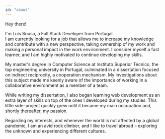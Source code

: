 ```yaml
---
id: "about"
---
```


Hey there! 

I'm Luís Sousa, a Full Stack Developer from Portugal. \
I am currently looking for a job that allows me to increase my knowledge and contribute with a new perspective, taking ownership of my work and making a personal impact in the work environment. 
I consider myself a fast learner, and I am highly motivated to continue developing my skills. 

My master's degree in Computer Science at Instituto Superior Técnico, the top engineering university in Portugal, culminated in a dissertation focused on indirect reciprocity, a cooperation mechanism. My investigations about this subject made me keenly aware of the importance of working in a collaborative environment as a member of a team.

While writing my dissertation, I also began learning web development as an extra layer of skills on top of the ones I developed during my studies. This little side-project quickly grew until it became my main occupation and, shortly thereafter, my passion.

Regarding my interests, and whenever the world is not affected by a global pandemic, I am an avid rock climber, and I like to travel abroad – exploring the unknown and experiencing different cultures.
